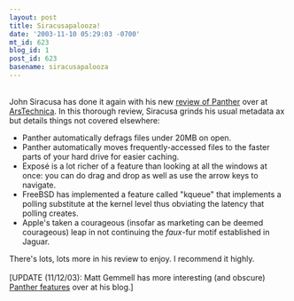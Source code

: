 ```yaml
---
layout: post
title: Siracusapalooza!
date: '2003-11-10 05:29:03 -0700'
mt_id: 623
blog_id: 1
post_id: 623
basename: siracusapalooza
---
```

<br />John Siracusa has done it again with his new <a href="http://www.arstechnica.com/reviews/003/panther/macosx-10.3-1.html">review of Panther</a> over at <a href="http://www.arstechnica.com/">ArsTechnica</a>. In this thorough review, Siracusa grinds his usual metadata ax but details things not covered elsewhere:<ul><li>Panther automatically defrags files under 20MB on open.</li><li>Panther automatically moves frequently-accessed files to the faster parts of your hard drive for easier caching.</li><li>Expos&#xE9; is a lot richer of a feature than looking at all the windows at once: you can do drag and drop as well as use the arrow keys to navigate.</li><li>FreeBSD has implemented a feature called "kqueue" that implements a polling substitute at the kernel level thus obviating the latency that polling creates.</li><li>Apple's taken a courageous (insofar as marketing can be deemed courageous) leap in not continuing the <em>faux</em>-fur motif established in Jaguar.</li></ul>There's lots, lots more in his review to enjoy. I recommend it highly.<br /><br />[UPDATE (11/12/03): Matt Gemmell has more interesting (and obscure) <a href="http://www.scotlandsoftware.com/index.php/dev/mac/obscure_but_cool_panther_features.html">Panther features</a> over at his blog.]<br /><br /><br />
